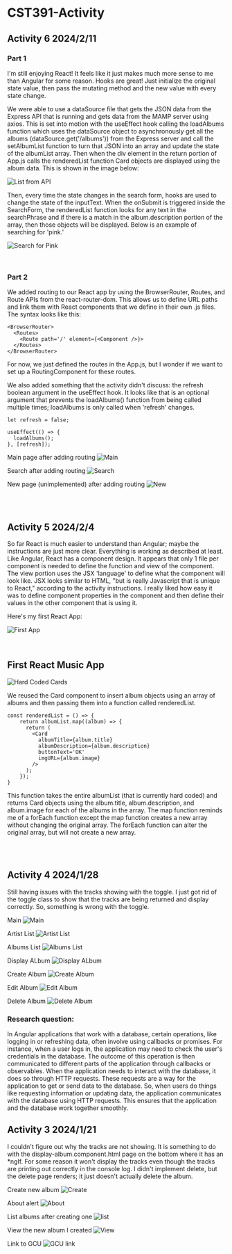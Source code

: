 # CST391-Activity

## Activity 6 2024/2/11
### Part 1
I'm still enjoying React!  It feels like it just makes much more sense to me than Angular for some reason.  Hooks are great!  Just initialize the original state value, then pass the mutating method and the new value with every state change.  

We were able to use a dataSource file that gets the JSON data from the Express API that is running and gets data from the MAMP server using axios.  This is set into motion with the useEffect hook calling the loadAlbums function which uses the dataSource object to asynchronously get all the albums (dataSource.get('/albums')) from the Express server and call the setAlbumList function to turn that JSON into an array and update the state of the albumList array.  Then when the div element in the return portion of App.js calls the renderedList function Card objects are displayed using the album data. 
This is shown in the image below:

![List from API](screenshots/Activity%206/firstList.png)

Then, every time the state changes in the search form, hooks are used to change the state of the inputText.  When the onSubmit is triggered inside the SearchForm, the renderedList function looks for any text in the searchPhrase and if there is a match in the album.description portion of the array, then those objects will be displayed.
Below is an example of searching for 'pink.'

![Search for Pink](screenshots/Activity%206/search_pink.png)

<br>

### Part 2

We added routing to our React app by using the BrowserRouter, Routes, and Route APIs from the react-router-dom.  This allows us to define URL paths and link them with React components that we define in their own .js files.  The syntax looks like this:
```
<BrowserRouter>
  <Routes>
    <Route path='/' element={<Component />}>
  </Routes>
</BrowserRouter>
```
For now, we just defined the routes in the App.js, but I wonder if we want to set up a RoutingComponent for these routes.

We also added something that the activity didn't discuss: the refresh boolean argument in the useEffect hook.  It looks like that is an optional argument that prevents the loadAlbums() function from being called multiple times; loadAlbums is only called when 'refresh' changes.
```
let refresh = false;

useEffect(() => {
  loadAlbums();
}, [refresh]);
```

Main page after adding routing
![Main](screenshots/Activity%206/main_with_routing.png)

Search after adding routing
![Search](screenshots/Activity%206/search_with_routing.png)

New page (unimplemented) after adding routing
![New](screenshots/Activity%206/new_with_routing.png)



<br>
<br>

## Activity 5 2024/2/4
So far React is much easier to understand than Angular; maybe the instructions are just more clear.  Everything is working as described at least.  Like Angular, React has a component design.  It appears that only 1 file per component is needed to define the function and view of the component.  The view portion uses the JSX 'language' to define what the component will look like.  JSX looks similar to HTML, "but is really Javascript that is unique to React," according to the activity instructions.  I really liked how easy it was to define component properties in the component and then define their values in the other component that is using it.  

Here's my first React App:

![First App](screenshots/Activity5/First.png)

<br>

## First React Music App

![Hard Coded Cards](screenshots/Activity5/hardCodedCards.png)

We reused the Card component to insert album objects using an array of albums and then passing them into a function called renderedList.  
```
const renderedList = () => {
    return albumList.map((album) => {
      return (
        <Card
          albumTitle={album.title}
          albumDescription={album.description}
          buttonText='OK'
          imgURL={album.image}
        />
      );
    });
}
```

This function takes the entire albumList (that is currently hard coded) and returns Card objects using the album.title, album.description, and album.image for each of the albums in the array.  The map function reminds me of a forEach function except the map function creates a new array without changing the original array.  The forEach function can alter the original array, but will not create a new array.

<br>
<br>

## Activity 4 2024/1/28
Still having issues with the tracks showing with the toggle.  I just got rid of the toggle class to show that the tracks are being returned and display correctly.  So, something is wrong with the toggle.

Main
![Main](screenshots/Activity4/Main.png)

Artist List
![Artist List](screenshots/Activity4/artist_list.png)

Albums List
![Albums List](screenshots/Activity4/albums_list.png)

Display ALbum
![Display ALbum](screenshots/Activity4/display_album.png)

Create Album
![Create Album](screenshots/Activity4/create_album.png)

Edit Album
![Edit Album](screenshots/Activity4/edit_album.png)

Delete Album
![Delete Album](screenshots/Activity4/delete.png)

### Research question:
In Angular applications that work with a database, certain operations, like logging in or refreshing data, often involve using callbacks or promises. For instance, when a user logs in, the application may need to check the user's credentials in the database. The outcome of this operation is then communicated to different parts of the application through callbacks or observables.
When the application needs to interact with the database, it does so through HTTP requests. These requests are a way for the application to get or send data to the database. So, when users do things like requesting information or updating data, the application communicates with the database using HTTP requests. This ensures that the application and the database work together smoothly.



## Activity 3 2024/1/21

I couldn't figure out why the tracks are not showing. It is something to do with the display-album.component.html page on the bottom where it has an *ngIf.  For some reason it won't display the tracks even though the tracks are printing out correctly in the console log.
I didn't implement delete, but the delete page renders; it just doesn't actually delete the album. 

Create new album
![Create](screenshots/create_2024.1.20.png)

About alert
![About](screenshots/about_2024.1.20.png)

List albums after creating one
![list](screenshots/list_2024.1.20.png)

View the new album I created
![View](screenshots/view_album_2024.1.20.png)

Link to GCU
![GCU link](screenshots/gcu_link_2024.1.20.png)